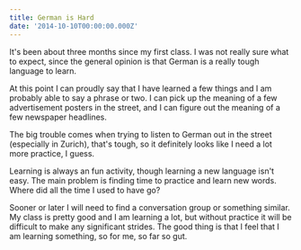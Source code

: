 ```yaml
---
title: German is Hard
date: '2014-10-10T00:00:00.000Z'
---
```


It's been about three months since my first class. I was not really sure what to expect, since the general opinion is that German is a really tough language to learn.

At this point I can proudly say that I have learned a few things and I am probably able to say a phrase or two. I can pick up the meaning of a few advertisement posters in the street, and I can figure out the meaning of a few newspaper headlines.

The big trouble comes when trying to listen to German out in the street (especially in Zurich), that's tough, so it definitely looks like I need a lot more practice, I guess.

Learning is always an fun activity, though learning a new language isn't easy. The main problem is finding time to practice and learn new words. Where did all the time I used to have go?

Sooner or later I will need to find a conversation group or something similar. My class is pretty good and I am learning a lot, but without practice it will be difficult to make any significant strides. The good thing is that I feel that I am learning something, so for me, so far so gut.

